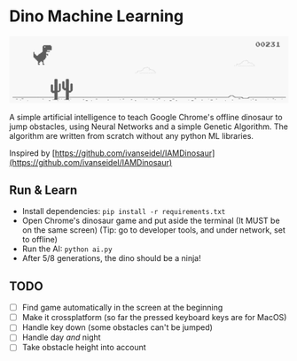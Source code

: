 # Dino Machine Learning

![Dino Ninjaaa](dino.gif)

A simple artificial intelligence to teach Google Chrome's offline dinosaur to jump obstacles, using Neural Networks and a simple Genetic Algorithm. The algorithm are written from scratch without any python ML libraries.

Inspired by [https://github.com/ivanseidel/IAMDinosaur](https://github.com/ivanseidel/IAMDinosaur) 

## Run & Learn

* Install dependencies: `pip install -r requirements.txt`
* Open Chrome's dinosaur game and put aside the terminal (It MUST be on the same screen) (Tip: go to developer tools, and under network, set to offline)
* Run the AI: `python ai.py`
* After 5/8 generations, the dino should be a ninja!

## TODO

- [ ] Find game automatically in the screen at the beginning
- [ ] Make it crossplatform (so far the pressed keyboard keys are for MacOS)
- [ ] Handle key down (some obstacles can't be jumped)
- [ ] Handle day *and* night
- [ ] Take obstacle height into account
